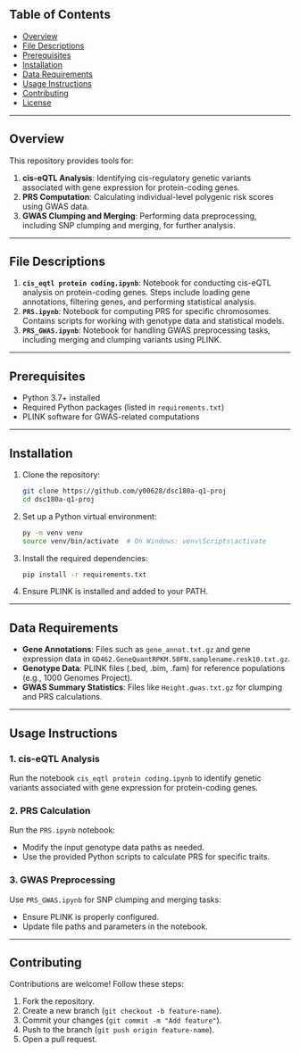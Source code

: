 ## Table of Contents

- [Overview](#overview)
- [File Descriptions](#file-descriptions)
- [Prerequisites](#prerequisites)
- [Installation](#installation)
- [Data Requirements](#data-requirements)
- [Usage Instructions](#usage-instructions)
- [Contributing](#contributing)
- [License](#license)

---

## Overview

This repository provides tools for:

1. **cis-eQTL Analysis**: Identifying cis-regulatory genetic variants associated with gene expression for protein-coding genes.
2. **PRS Computation**: Calculating individual-level polygenic risk scores using GWAS data.
3. **GWAS Clumping and Merging**: Performing data preprocessing, including SNP clumping and merging, for further analysis.

---

## File Descriptions

1. **`cis_eqtl protein coding.ipynb`**: Notebook for conducting cis-eQTL analysis on protein-coding genes. Steps include loading gene annotations, filtering genes, and performing statistical analysis.
2. **`PRS.ipynb`**: Notebook for computing PRS for specific chromosomes. Contains scripts for working with genotype data and statistical models.
3. **`PRS_GWAS.ipynb`**: Notebook for handling GWAS preprocessing tasks, including merging and clumping variants using PLINK.

---

## Prerequisites

- Python 3.7+ installed
- Required Python packages (listed in `requirements.txt`)
- PLINK software for GWAS-related computations

---

## Installation

1. Clone the repository:

   ```bash
   git clone https://github.com/y00628/dsc180a-q1-proj
   cd dsc180a-q1-proj
   ```

2. Set up a Python virtual environment:

   ```bash
   py -m venv venv
   source venv/bin/activate  # On Windows: venv\Scripts\activate
   ```

3. Install the required dependencies:

   ```bash
   pip install -r requirements.txt
   ```

4. Ensure PLINK is installed and added to your PATH.

---

## Data Requirements

- **Gene Annotations**: Files such as `gene_annot.txt.gz` and gene expression data in `GD462.GeneQuantRPKM.50FN.samplename.resk10.txt.gz`.
- **Genotype Data**: PLINK files (.bed, .bim, .fam) for reference populations (e.g., 1000 Genomes Project).
- **GWAS Summary Statistics**: Files like `Height.gwas.txt.gz` for clumping and PRS calculations.

---

## Usage Instructions

### 1. cis-eQTL Analysis

Run the notebook `cis_eqtl protein coding.ipynb` to identify genetic variants associated with gene expression for protein-coding genes.

### 2. PRS Calculation

Run the `PRS.ipynb` notebook:

- Modify the input genotype data paths as needed.
- Use the provided Python scripts to calculate PRS for specific traits.

### 3. GWAS Preprocessing

Use `PRS_GWAS.ipynb` for SNP clumping and merging tasks:

- Ensure PLINK is properly configured.
- Update file paths and parameters in the notebook.

---

## Contributing

Contributions are welcome! Follow these steps:

1. Fork the repository.
2. Create a new branch (`git checkout -b feature-name`).
3. Commit your changes (`git commit -m "Add feature"`).
4. Push to the branch (`git push origin feature-name`).
5. Open a pull request.
